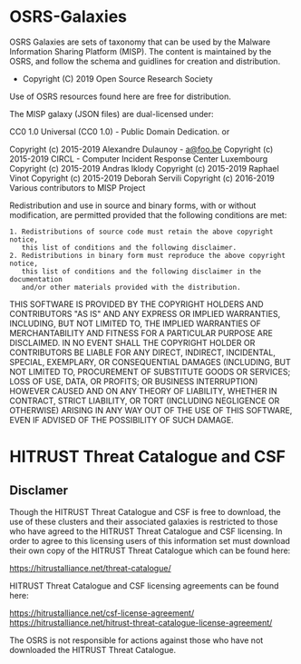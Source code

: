 # OSRS-Galaxies

OSRS Galaxies are sets of taxonomy that can be used by the Malware Information Sharing Platform (MISP). The content is maintained by the OSRS, and follow the schema and guidlines for creation and distribution.

* Copyright (C) 2019 Open Source Research Society

Use of OSRS resources found here are free for distribution.

The MISP galaxy (JSON files) are dual-licensed under:

CC0 1.0 Universal (CC0 1.0) - Public Domain Dedication.
or

 Copyright (c) 2015-2019 Alexandre Dulaunoy - a@foo.be
 Copyright (c) 2015-2019 CIRCL - Computer Incident Response Center Luxembourg
 Copyright (c) 2015-2019 Andras Iklody
 Copyright (c) 2015-2019 Raphael Vinot
 Copyright (c) 2015-2019 Deborah Servili
 Copyright (c) 2016-2019 Various contributors to MISP Project

 Redistribution and use in source and binary forms, with or without modification,
 are permitted provided that the following conditions are met:

    1. Redistributions of source code must retain the above copyright notice,
       this list of conditions and the following disclaimer.
    2. Redistributions in binary form must reproduce the above copyright notice,
       this list of conditions and the following disclaimer in the documentation
       and/or other materials provided with the distribution.

 THIS SOFTWARE IS PROVIDED BY THE COPYRIGHT HOLDERS AND CONTRIBUTORS "AS IS" AND
 ANY EXPRESS OR IMPLIED WARRANTIES, INCLUDING, BUT NOT LIMITED TO, THE IMPLIED
 WARRANTIES OF MERCHANTABILITY AND FITNESS FOR A PARTICULAR PURPOSE ARE DISCLAIMED.
 IN NO EVENT SHALL THE COPYRIGHT HOLDER OR CONTRIBUTORS BE LIABLE FOR ANY DIRECT,
 INDIRECT, INCIDENTAL, SPECIAL, EXEMPLARY, OR CONSEQUENTIAL DAMAGES (INCLUDING,
 BUT NOT LIMITED TO, PROCUREMENT OF SUBSTITUTE GOODS OR SERVICES; LOSS OF USE,
 DATA, OR PROFITS; OR BUSINESS INTERRUPTION) HOWEVER CAUSED AND ON ANY THEORY OF
 LIABILITY, WHETHER IN CONTRACT, STRICT LIABILITY, OR TORT (INCLUDING NEGLIGENCE
 OR OTHERWISE) ARISING IN ANY WAY OUT OF THE USE OF THIS SOFTWARE, EVEN IF ADVISED
 OF THE POSSIBILITY OF SUCH DAMAGE.
 
# HITRUST Threat Catalogue and CSF

## Disclamer

Though the HITRUST Threat Catalogue and CSF is free to download, the use of these clusters and their associated galaxies is restricted to those who have agreed to the HITRUST Threat Catalogue and CSF licensing. In order to agree to this licensing users of this information set must download their own copy of the HITRUST Threat Catalogue which can be found here:

https://hitrustalliance.net/threat-catalogue/

HITRUST Threat Catalogue and CSF licensing agreements can be found here:

https://hitrustalliance.net/csf-license-agreement/
https://hitrustalliance.net/hitrust-threat-catalogue-license-agreement/

The OSRS is not responsible for actions against those who have not downloaded the HITRUST Threat Catalogue.
